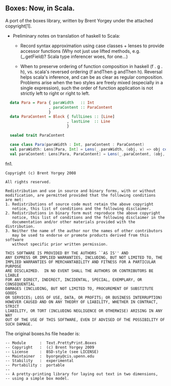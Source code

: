 
Boxes: Now, in Scala.
--------------------

A port of the boxes library, written by Brent Yorgey under the attached copyright[1].


- Preliminary notes on translation of haskell to Scala: 

  - Record syntax approximation using case classes + lenses to provide accessor functions
    (Why not just use lifted methods, e.g. (_.getField)? Scala type inferencer woes, for one...)
    
  - When to preserve ordering of function composition in haskell (f . g . h), vs.
    scala's reversed ordering (f andThen g andThen h). Reversal helps scala's inference, 
    and can be as clear as regular composition. Problems arise when the two styles are freely
    mixed (especially in a single expression), such the order of function application is not
    strictly left to right or right to left.
    
    

~~~~ haskell
  data Para = Para { paraWidth   :: Int
                   , paraContent :: ParaContent
                   }
  data ParaContent = Block { fullLines :: [Line]
                           , lastLine  :: Line
                           }
~~~~~  

~~~~ scala
  sealed trait ParaContent

  case class Para(paraWidth : Int, paraContent : ParaContent)
  val paraWidth: Lens[Para, Int] = Lens(_.paraWidth, (obj, v) => obj copy (paraWidth = v))
  val paraContent: Lens[Para, ParaContent] = Lens(_.paraContent, (obj, v) => obj copy (paraContent = v))
~~~~~  




fn1.
    
    Copyright (c) Brent Yorgey 2008
    
    All rights reserved.
    
    Redistribution and use in source and binary forms, with or without
    modification, are permitted provided that the following conditions
    are met:
    1. Redistributions of source code must retain the above copyright
       notice, this list of conditions and the following disclaimer.
    2. Redistributions in binary form must reproduce the above copyright
       notice, this list of conditions and the following disclaimer in the
       documentation and/or other materials provided with the distribution.
    3. Neither the name of the author nor the names of other contributors
       may be used to endorse or promote products derived from this software
       without specific prior written permission.
    
    THIS SOFTWARE IS PROVIDED BY THE AUTHORS ``AS IS'' AND
    ANY EXPRESS OR IMPLIED WARRANTIES, INCLUDING, BUT NOT LIMITED TO, THE
    IMPLIED WARRANTIES OF MERCHANTABILITY AND FITNESS FOR A PARTICULAR PURPOSE
    ARE DISCLAIMED.  IN NO EVENT SHALL THE AUTHORS OR CONTRIBUTORS BE LIABLE
    FOR ANY DIRECT, INDIRECT, INCIDENTAL, SPECIAL, EXEMPLARY, OR CONSEQUENTIAL
    DAMAGES (INCLUDING, BUT NOT LIMITED TO, PROCUREMENT OF SUBSTITUTE GOODS
    OR SERVICES; LOSS OF USE, DATA, OR PROFITS; OR BUSINESS INTERRUPTION)
    HOWEVER CAUSED AND ON ANY THEORY OF LIABILITY, WHETHER IN CONTRACT, STRICT
    LIABILITY, OR TORT (INCLUDING NEGLIGENCE OR OTHERWISE) ARISING IN ANY WAY
    OUT OF THE USE OF THIS SOFTWARE, EVEN IF ADVISED OF THE POSSIBILITY OF
    SUCH DAMAGE.
    

The original boxes.hs file header is:

    -- Module      :  Text.PrettyPrint.Boxes
    -- Copyright   :  (c) Brent Yorgey 2009
    -- License     :  BSD-style (see LICENSE)
    -- Maintainer  :  byorgey@cis.upenn.edu
    -- Stability   :  experimental
    -- Portability :  portable
    --
    -- A pretty-printing library for laying out text in two dimensions,
    -- using a simple box model.

